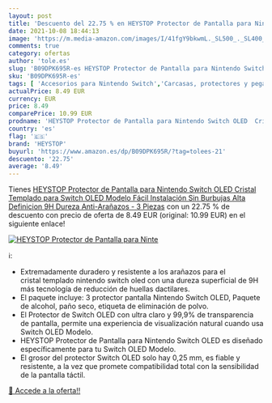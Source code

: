 ```yaml
---
layout: post
title: 'Descuento del 22.75 % en HEYSTOP Protector de Pantalla para Ninte'
date: 2021-10-08 18:44:13
image: 'https://m.media-amazon.com/images/I/41fgY9bkwmL._SL500_._SL400_.jpg'
comments: true
category: ofertas
author: 'tole.es'
slug: 'B09DPK695R-es HEYSTOP Protector de Pantalla para Nintendo Switch OLED...'
sku: 'B09DPK695R-es'
tags: [ 'Accesorios para Nintendo Switch','Carcasas, protectores y pegatinas para Nintendo Switch','Hardware y juegos para Nintendo Switch','Protectores de pantalla para Nintendo Switch','Videojuegos','heystop','nintendo', ]
actualPrice: 8.49 EUR
currency: EUR
price: 8.49
comparePrice: 10.99 EUR
prodname: 'HEYSTOP Protector de Pantalla para Nintendo Switch OLED  Cristal Templado para Switch OLED Modelo Fácil Instalación  Sin Burbujas  Alta Definicion  9H Dureza  Anti-Arañazos - 3 Piezas'
country: 'es'
flag: '🇪🇸'
brand: 'HEYSTOP'
buyurl: 'https://www.amazon.es/dp/B09DPK695R/?tag=tolees-21'
descuento: '22.75'
average: '8.49'
---
```


Tienes [HEYSTOP Protector de Pantalla para Nintendo Switch OLED  Cristal Templado para Switch OLED Modelo Fácil Instalación  Sin Burbujas  Alta Definicion  9H Dureza  Anti-Arañazos - 3 Piezas](https://www.amazon.es/dp/B09DPK695R/?tag=tolees-21) con un 22.75 % de descuento con precio de oferta de 8.49 EUR (original: 10.99 EUR) en el siguiente enlace!

[![HEYSTOP Protector de Pantalla para Ninte](https://m.media-amazon.com/images/I/41fgY9bkwmL._SL500_._SL400_.jpg)](https://www.amazon.es/dp/B09DPK695R/?tag=tolees-21)

ℹ️:

- Extremadamente duradero y resistente a los arañazos para el cristal templado nintendo switch oled con una dureza superficial de 9H más tecnología de reducción de huellas dactilares.
- El paquete incluye: 3 protector pantalla Nintendo Switch OLED, Paquete de alcohol, paño seco, etiqueta de eliminación de polvo.
- El Protector de Switch OLED con ultra claro y 99,9% de transparencia de pantalla, permite una experiencia de visualización natural cuando usa Switch OLED Modelo.
- HEYSTOP Protector de Pantalla para Nintendo Switch OLED es diseñado específicamente para tu Switch OLED Modelo.
- El grosor del protector Switch OLED solo hay 0,25 mm, es fiable y resistente, a la vez que promete compatibilidad total con la sensibilidad de la pantalla táctil.

[🛒 Accede a la oferta!!](https://www.amazon.es/dp/B09DPK695R/?tag=tolees-21)
